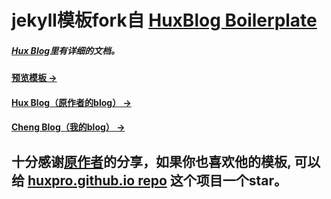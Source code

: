 # jekyll模板fork自 [HuxBlog Boilerplate](https://github.com/Huxpro/huxpro.github.io)

##### [Hux Blog](https://github.com/Huxpro/huxpro.github.io)里有详细的文档。

#### [预览模板 &rarr;](http://huangxuan.me/huxblog-boilerplate/)

#### [Hux Blog（原作者的blog） &rarr;](http://huangxuan.me)
#### [Cheng Blog（我的blog） &rarr;](http://https://cheng-ya.github.io)

## 十分感谢[原作者](http://huangxuan.me)的分享，如果你也喜欢他的模板, 可以给 [huxpro.github.io repo](https://github.com/Huxpro/huxpro.github.io) 这个项目一个star。
